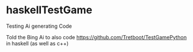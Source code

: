 # haskellTestGame
Testing Ai generating Code


Told the Bing Ai to also code https://github.com/Tretboot/TestGamePython in haskell (as well as c++)
